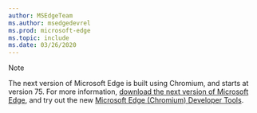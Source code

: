 ```yaml
---
author: MSEdgeTeam
ms.author: msedgedevrel
ms.prod: microsoft-edge
ms.topic: include
ms.date: 03/26/2020
---
```

> [!NOTE]
> The next version of Microsoft Edge is built using Chromium, and starts at version 75.  For more information, [download the next version of Microsoft Edge][MicrosoftNewEdge], and try out the new [Microsoft Edge \(Chromium\) Developer Tools][DevtoolsGuideChromium].  

<!-- image links -->  

<!-- links -->  

[DevtoolsGuideChromium]: /microsoft-edge/devtools-guide-chromium "Microsoft Edge (Chromium) Developer Tools"  

[MicrosoftNewEdge]: https://www.microsoft.com/edge "Download New Microsoft Edge Browser"  

